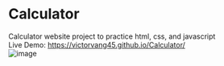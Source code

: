 # Calculator
Calculator website project to practice html, css, and javascript\
Live Demo: https://victorvang45.github.io/Calculator/ \
![image](https://github.com/victorvang45/Calculator/assets/81783988/d2a80447-a1bb-4854-beaf-a53983b2b3b4)
